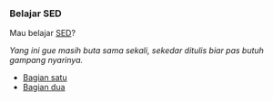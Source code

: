 ### Belajar SED

Mau belajar [SED](http://en.wikipedia.org/wiki/Sed)?

_Yang ini gue masih buta sama sekali, sekedar ditulis biar pas butuh gampang nyarinya._

* [Bagian satu](http://www.catonmat.net/blog/sed-one-liners-explained-part-one/)
* [Bagian dua](http://www.catonmat.net/blog/sed-one-liners-explained-part-two/)

<!-- METADATA: {"time": "2009-01-05 12:00:01", "title": "Belajar SED"} -->
